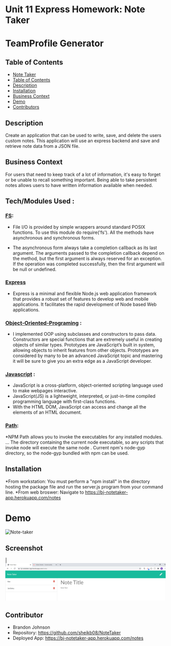 # Unit 11 Express Homework: Note Taker

# TeamProfile Generator

## Table of Contents
  - [Note Taker](#note-taker)
  - [Table of Contents](#table-of-contents)
  - [Description](#description)
  - [Installation](#installation)
  - [Business Context](#business-context)
  - [Demo](#demo)
  - [Contributors](#contributors)


## Description

Create an application that can be used to write, save, and delete the users custom notes. This application will use an express backend and save and retrieve note data from a JSON file.


## Business Context

For users that need to keep track of a lot of information, it's easy to forget or be unable to recall something important. Being able to take persistent notes allows users to have written information available when needed.
## Tech/Modules Used :

### [FS](https://nodejs.dev/learn/the-nodejs-fs-module):
* File I/O is provided by simple wrappers around standard POSIX functions. To use this module do require('fs'). All the methods have asynchronous and synchronous forms.

* The asynchronous form always take a completion callback as its last argument. The arguments passed to the completion callback depend on the method, but the first argument is always reserved for an exception. If the operation was completed successfully, then the first argument will be null or undefined.

### [Express](https://www.npmjs.com/package/expres)
* Express is a minimal and flexible Node.js web application framework that provides a robust set of features to develop web and mobile applications. It facilitates the rapid development of Node based Web applications.


### [Object-Oriented-Programing](https://developer.mozilla.org/en-US/docs/Learn/JavaScript/Objects/Object-oriented_JS#Object-oriented_programming_%E2%80%94_the_basics) : 
* I implemented OOP using subclasses and constructors to pass data. Constructors are special functions that are extremely useful in creating objects of similar types. Prototypes are JavaScript’s built in system, allowing objects to inherit features from other objects. Prototypes are considered by many to be an advanced JavaScript topic and mastering it will be sure to give you an extra edge as a JavaScript developer.

### [Javascript](https://developer.mozilla.org/en-US/docs/Web/JavaScript) : 
* JavaScript is a cross-platform, object-oriented scripting language used to make webpages interactive.
* JavaScript(JS) is a lightweight, interpreted, or just-in-time compiled programming language with first-class functions. 
* With the HTML DOM, JavaScript can access and change all the elements of an HTML document.

### [Path](https://www.npmjs.com/package/path):
*NPM Path allows you to invoke the executables for any installed modules. ... The directory containing the current node executable, so any scripts that invoke node will execute the same node . Current npm's node-gyp directory, so the node-gyp bundled with npm can be used.

## Installation 
*From workstation: You must perform a "npm install" in the directory hosting the package file and run the server.js program from your command line.
*From web broswer: Navigate to https://bj-notetaker-app.herokuapp.com/notes

# Demo
![Note-taker](Develop/public/assets/demo.gif) 

## Screenshot  
|![HTML Screenshot](Develop/public/assets/screen.JPG)

## Contributor
* Brandon Johnson
* Repository: https://github.com/sheikb08/NoteTaker
* Deployed App: https://bj-notetaker-app.herokuapp.com/notes



